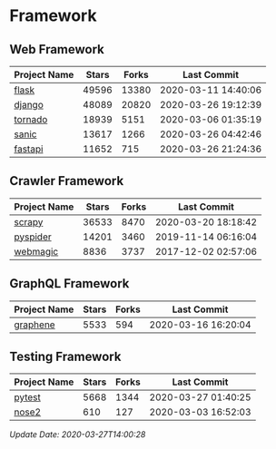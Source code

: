 # Framework

## Web Framework

| Project Name | Stars | Forks | Last Commit |
| ------------ | ----- | ----- | ----------- |
| [flask](https://github.com/pallets/flask) | 49596 | 13380 | 2020-03-11 14:40:06 |
| [django](https://github.com/django/django) | 48089 | 20820 | 2020-03-26 19:12:39 |
| [tornado](https://github.com/tornadoweb/tornado) | 18939 | 5151 | 2020-03-06 01:35:19 |
| [sanic](https://github.com/huge-success/sanic) | 13617 | 1266 | 2020-03-26 04:42:46 |
| [fastapi](https://github.com/tiangolo/fastapi) | 11652 | 715 | 2020-03-26 21:24:36 |

## Crawler Framework

| Project Name | Stars | Forks | Last Commit |
| ------------ | ----- | ----- | ----------- |
| [scrapy](https://github.com/scrapy/scrapy) | 36533 | 8470 | 2020-03-20 18:18:42 |
| [pyspider](https://github.com/binux/pyspider) | 14201 | 3460 | 2019-11-14 06:16:04 |
| [webmagic](https://github.com/code4craft/webmagic) | 8836 | 3737 | 2017-12-02 02:57:06 |

## GraphQL Framework

| Project Name | Stars | Forks | Last Commit |
| ------------ | ----- | ----- | ----------- |
| [graphene](https://github.com/graphql-python/graphene) | 5533 | 594 | 2020-03-16 16:20:04 |

## Testing Framework

| Project Name | Stars | Forks | Last Commit |
| ------------ | ----- | ----- | ----------- |
| [pytest](https://github.com/pytest-dev/pytest) | 5668 | 1344 | 2020-03-27 01:40:25 |
| [nose2](https://github.com/nose-devs/nose2) | 610 | 127 | 2020-03-03 16:52:03 |

*Update Date: 2020-03-27T14:00:28*